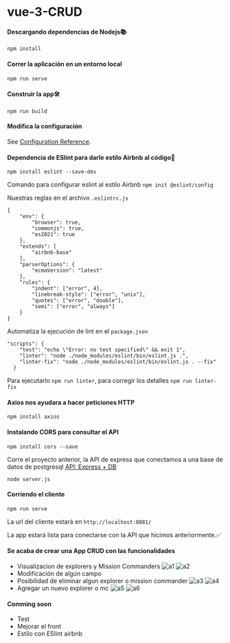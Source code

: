 # vue-3-CRUD

#### Descargando dependencias de Nodejs📚
```
npm install
```

#### Correr la aplicación en un entorno local
```
npm run serve
```

#### Construir la app🛠
```
npm run build
```
#### Modifica la configuración
See [Configuration Reference](https://cli.vuejs.org/config/).

#### Dependencia de ESlint para darle estilo Airbnb al código🤵
`npm install eslint --save-dev`

Comando para configurar eslint al estilo Airbnb
`npm init @eslint/config`

Nuestras reglas en el archivo `.eslintrc.js`
```
{
    "env": {
        "browser": true,
        "commonjs": true,
        "es2021": true
    },
    "extends": [
        "airbnb-base"
    ],
    "parserOptions": {
        "ecmaVersion": "latest"
    },
    "rules": {
        "indent": ["error", 4],
        "linebreak-style": ["error", "unix"],
        "quotes": ["error", "double"],
        "semi": ["error", "always"]
    }
}
```
Automatiza la ejecución de lint en el `package.json`
```
"scripts": {
    "test": "echo \"Error: no test specified\" && exit 1",
    "linter": "node ./node_modules/eslint/bin/eslint.js .",
    "linter-fix": "node ./node_modules/eslint/bin/eslint.js . --fix"
  }
```
Para ejecutarlo `npm run linter`, para corregir los detalles `npm run linter-fix`
#### Axios nos ayudara a hacer peticiones HTTP
`npm install axios`
#### Instalando CORS para consultar el API
```
npm install cors --save
```

Corre el proyecto anterior, la API de express que conectamos a una base de datos de postgresql [API: Express + DB](https://github.com/UlisesOrnelasR/PrismaDB)

```
node server.js
```

#### Corriendo el cliente

```
npm run serve
```
La url del cliente estará en `http://localhost:8081/`

La app estará lista para conectarse con la API que hicimos anteriormente.✅

#### Se acaba de crear una App CRUD con las funcionalidades
- Visualizacion de explorers y Mission Commanders
![a1](https://user-images.githubusercontent.com/99143567/170149086-1b98e29e-d2e2-43b4-838c-ec4770902fb9.png)
![a2](https://user-images.githubusercontent.com/99143567/170149110-84f60480-2076-447d-a405-12a33ae6fb82.png)
- Modificación de algún campo 
- Posibilidad de eliminar algun explorer o mission commander
![a3](https://user-images.githubusercontent.com/99143567/170149153-da62033f-98ae-4199-901d-a0502a899acd.png)
![a4](https://user-images.githubusercontent.com/99143567/170149167-6d8acfd8-dc66-4b7a-9524-9d8c157c764e.png)
- Agregar un nuevo explorer o mc
![a5](https://user-images.githubusercontent.com/99143567/170149186-3c3bf0d1-b52b-47b4-bc0d-0f07aab76b78.png)
![a6](https://user-images.githubusercontent.com/99143567/170149200-dd116bda-7ced-49bd-83ef-0da993d8fffa.png)

#### Comming soon
- Test
- Mejorar el front
- Estilo con ESlint airbnb
